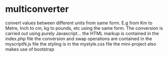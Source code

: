 # multiconverter
convert values between different units from same form. E.g from Km to Metre, Inch to cm, kg to pounds, etc using the same form. The conversion is carried out using purely Javascript...
the HTML markup is contained in the index.php file
the conversion and swap operations are contained in the myscriptN.js file
the styling is in the mystyle.css file
the mini-project also makes use of bootstrap
